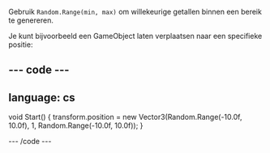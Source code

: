 Gebruik `Random.Range(min, max)` om willekeurige getallen binnen een bereik te genereren.

Je kunt bijvoorbeeld een GameObject laten verplaatsen naar een specifieke positie:

--- code ---
---
language: cs
---

void Start()
{
   transform.position = new Vector3(Random.Range(-10.0f, 10.0f), 1, Random.Range(-10.0f, 10.0f));
}

--- /code ---


